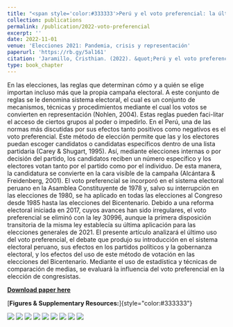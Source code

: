 ```yaml
---
title: "<span style='color:#333333'>Perú y el voto preferencial: la última aplicación de este sistema</span>"
collection: publications
permalink: /publication/2022-voto-preferencial
excerpt: ''
date: 2022-11-01
venue: 'Elecciones 2021: Pandemia, crisis y representación'
paperurl: 'https://rb.gy/5al161'
citation: 'Jaramillo, Cristhian. (2022). &quot;Perú y el voto preferencial: la última aplicación de este sistema.&quot;In: <i>Elecciones 2021: Pandemia, crisis y representación</i> edited by Fernando Tuesta. Lima: PUCP.'
type: book_chapter
---
```


En las elecciones, las reglas que determinan cómo y a quién se elige importan incluso más que la propia campaña electoral. A este conjunto de reglas se le denomina sistema electoral, el cual es un conjunto de mecanismos, técnicas y procedimientos mediante el cual los votos se convierten en representación (Nohlen, 2004). Estas reglas pueden faci-litar el acceso de ciertos grupos al poder o impedirlo. En el Perú, una de las normas más discutidas por sus efectos tanto positivos como negativos es el voto preferencial. Este método de elección permite que las y los electores puedan escoger candidatos o candidatas específicos dentro de una lista partidaria (Carey & Shugart, 1995). Así, mediante elecciones internas o por decisión del partido, los candidatos reciben un número específico y los electores votan tanto por el partido como por el individuo. De esta manera, la candidatura se convierte en la cara visible de la campaña (Alcántara & Freidenberg, 2001). El voto preferencial se incorporó en el sistema electoral peruano en la Asamblea Constituyente de 1978 y, salvo su interrupción en las elecciones de 1980, se ha aplicado en todas las elecciones al Congreso desde 1985 hasta las elecciones del Bicentenario. Debido a una reforma electoral iniciada en 2017, cuyos avances han sido irregulares, el voto preferencial se eliminó con la ley 30996, aunque la primera disposición transitoria de la misma ley establecía su última aplicación para las elecciones generales de 2021. El presente artículo analizará el último uso del voto preferencial, el debate que produjo su introducción en el sistema electoral peruano, sus efectos en los partidos políticos y la gobernanza electoral, y los efectos del uso de este método de votación en las elecciones del Bicentenario. Mediante el uso de estadística y técnicas de comparación de medias, se evaluará la influencia del voto preferencial en la elección de congresistas.

[**Download paper here**](https://www.researchgate.net/publication/371389245_Peru_y_el_voto_preferencial_la_ultima_aplicacion_de_este_sistema)

[**Figures & Supplementary Resources:**]{style="color:#333333"}

<img src="/images/voto_preferencial_figure1.png"/>

<img src="/images/voto_preferencial_figure2.png"/>

<img src="/images/voto_preferencial_figure3.png"/>

<img src="/images/voto_preferencial_table1.png"/>

<img src="/images/voto_preferencial_table2.png"/>

<img src="/images/voto_preferencial_table3.png"/>

<img src="/images/voto_preferencial_table4.png"/>

<img src="/images/voto_preferencial_table5.png"/>

<img src="/images/voto_preferencial_table6.png"/>